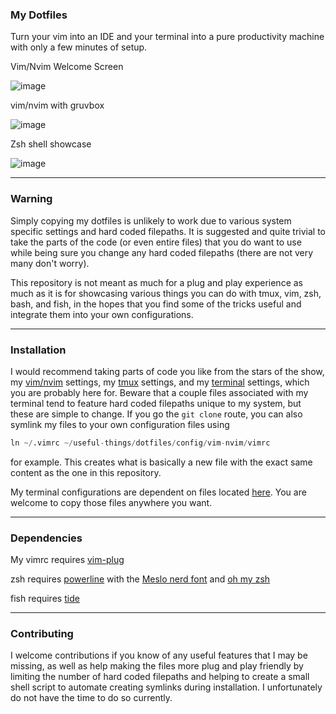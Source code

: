 ### My Dotfiles

Turn your vim into an IDE and your terminal into a pure productivity machine with only a few minutes of setup.

Vim/Nvim Welcome Screen

![image](https://user-images.githubusercontent.com/55164602/172945445-c99092f1-e42f-46af-974b-e9110c8308da.png)

vim/nvim with gruvbox

![image](https://user-images.githubusercontent.com/55164602/172945978-126dc68a-f36b-4c04-9ff7-ce414b24ff29.png)

Zsh shell showcase

![image](https://user-images.githubusercontent.com/55164602/172946091-1782a47a-b086-40f5-9cc0-4db7e409b675.png)

<hr>

### Warning
Simply copying my dotfiles is unlikely to work due to various system specific settings and hard coded filepaths. It is suggested and quite trivial to take the parts of the code (or even entire files) that you do want to use while being sure you change any hard coded filepaths (there are not very many don't worry).

This repository is not meant as much for a plug and play experience as much as it is for showcasing various things you can do with tmux, vim, zsh, bash, and fish, in the hopes that you find some of the tricks useful and integrate them into your own configurations.

<hr>

### Installation

I would recommend taking parts of code you like from the stars of the show, my [vim/nvim](https://github.com/pgosar/useful-things/tree/main/dotfiles/config/vim-nvim/) settings, my [tmux](https://github.com/pgosar/useful-things/tree/main/dotfiles/config/tmux.conf) settings, and my [terminal](https://github.com/pgosar/useful-things/tree/main/dotfiles/config/shells) settings, which you are probably here for. Beware that a couple files associated with my terminal tend to feature hard coded filepaths unique to my system, but these are simple to change.
If you go the ```git clone``` route, you can also symlink my files to your own configuration files using
``` python
ln ~/.vimrc ~/useful-things/dotfiles/config/vim-nvim/vimrc
```
for example. This creates what is basically a new file with the exact same content as the one in this repository.

My terminal configurations are dependent on files located [here](https://github.com/pgosar/useful-things/tree/main/dotfiles/other). You are welcome to copy those files anywhere you want.
<hr>

### Dependencies
My vimrc requires [vim-plug](https://github.com/junegunn/vim-plug)

zsh requires [powerline](powerline/powerline) with the [Meslo nerd font](https://github.com/ryanoasis/nerd-fonts) and [oh my zsh](https://github.com/ohmyzsh/ohmyzsh)

fish requires [tide](https://github.com/ilanCosman/tide)

<hr>

### Contributing
I welcome contributions if you know of any useful features that I may be missing, as well as help making the files more plug and play friendly by limiting the number of hard coded filepaths and helping to create a small shell script to automate creating symlinks during installation. I unfortunately do not have the time to do so currently.
